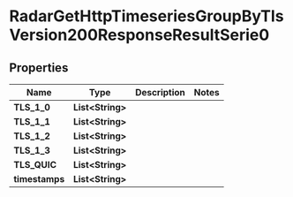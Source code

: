 

# RadarGetHttpTimeseriesGroupByTlsVersion200ResponseResultSerie0


## Properties

| Name | Type | Description | Notes |
|------------ | ------------- | ------------- | -------------|
|**TLS_1_0** | **List&lt;String&gt;** |  |  |
|**TLS_1_1** | **List&lt;String&gt;** |  |  |
|**TLS_1_2** | **List&lt;String&gt;** |  |  |
|**TLS_1_3** | **List&lt;String&gt;** |  |  |
|**TLS_QUIC** | **List&lt;String&gt;** |  |  |
|**timestamps** | **List&lt;String&gt;** |  |  |



